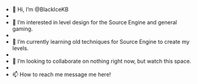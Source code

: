 - 👋 Hi, I’m @BlackIceKB
- 
- 👀 I’m interested in level design for the Source Engine and general gaming.
- 
- 🌱 I’m currently learning old techniques for Source Engine to create my levels.
- 
- 💞️ I’m looking to collaborate on nothing right now, but watch this space.
- 
- 📫 How to reach me message me here!

<!---
BlackIceKB/BlackIceKB is a ✨ special ✨ repository because its `README.md` (this file) appears on your GitHub profile.
You can click the Preview link to take a look at your changes.
--->
